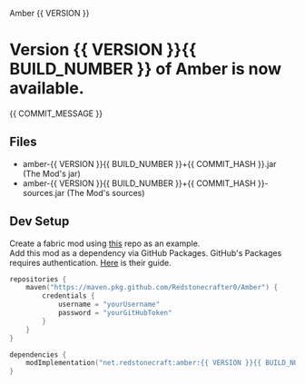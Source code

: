 Amber {{ VERSION }}

# Version {{ VERSION }}{{ BUILD_NUMBER }} of Amber is now available.

{{ COMMIT_MESSAGE }}

## Files
- amber-{{ VERSION }}{{ BUILD_NUMBER }}+{{ COMMIT_HASH }}.jar (The Mod's jar)
- amber-{{ VERSION }}{{ BUILD_NUMBER }}+{{ COMMIT_HASH }}-sources.jar (The Mod's sources)

## Dev Setup
Create a fabric mod using [this](https://github.com/SmushyTaco/Example-Mod) repo as an example.  
Add this mod as a dependency via GitHub Packages.
GitHub's Packages requires authentication.
[Here](https://docs.github.com/en/packages/working-with-a-github-packages-registry/working-with-the-gradle-registry) is their guide.

```kotlin
repositories {
    maven("https://maven.pkg.github.com/Redstonecrafter0/Amber") {
        credentials {
            username = "yourUsername"
            password = "yourGitHubToken"
        }
    }
}

dependencies {
    modImplementation("net.redstonecraft:amber:{{ VERSION }}{{ BUILD_NUMBER }}+{{ COMMIT_HASH }}")
}
```
